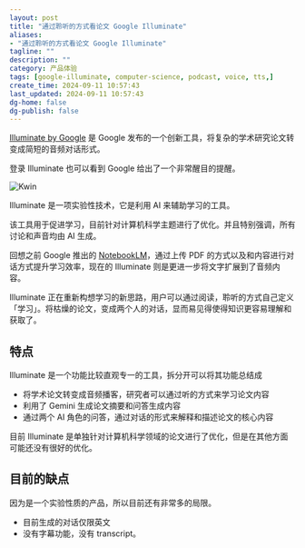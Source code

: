 ```yaml
---
layout: post
title: "通过聆听的方式看论文 Google Illuminate"
aliases:
- "通过聆听的方式看论文 Google Illuminate"
tagline: ""
description: ""
category: 产品体验
tags: [google-illuminate, computer-science, podcast, voice, tts,]
create_time: 2024-09-11 10:57:43
last_updated: 2024-09-11 10:57:43
dg-home: false
dg-publish: false
---
```


[Illuminate by Google](https://illuminate.google.com) 是 Google 发布的一个创新工具，将复杂的学术研究论文转变成简短的音频对话形式。

登录 Illuminate 也可以看到 Google 给出了一个非常醒目的提醒。

![Kwin](https://photo.einverne.info/images/2024/09/11/Kwin.png)

Illuminate 是一项实验性技术，它是利用 AI 来辅助学习的工具。

该工具用于促进学习，目前针对计算机科学主题进行了优化。并且特别强调，所有讨论和声音均由 AI 生成。

回想之前 Google 推出的 [NotebookLM](https://blog.einverne.info/post/2024/08/notebooklm-by-google.html)，通过上传 PDF 的方式以及和内容进行对话方式提升学习效率，现在的 Illuminate 则是更进一步将文字扩展到了音频内容。

Illuminate 正在重新构想学习的新思路，用户可以通过阅读，聆听的方式自己定义「学习」。将枯燥的论文，变成两个人的对话，显而易见得使得知识更容易理解和获取了。

## 特点

Illuminate 是一个功能比较直观专一的工具，拆分开可以将其功能总结成

- 将学术论文转变成音频播客，研究者可以通过听的方式来学习论文内容
- 利用了 Gemini 生成论文摘要和问答生成内容
- 通过两个 AI 角色的问答，通过对话的形式来解释和描述论文的核心内容

目前 Illuminate 是单独针对计算机科学领域的论文进行了优化，但是在其他方面可能还没有很好的优化。

## 目前的缺点

因为是一个实验性质的产品，所以目前还有非常多的局限。

- 目前生成的对话仅限英文
- 没有字幕功能，没有 transcript。
